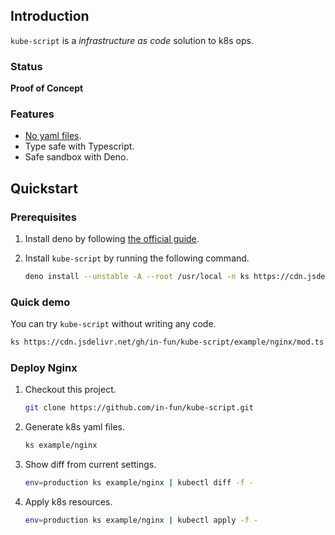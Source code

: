 ## Introduction

`kube-script` is a *infrastructure as code* solution to k8s ops.

### Status

**Proof of Concept**

### Features

* [No yaml files](https://noyaml.com/).
* Type safe with Typescript.
* Safe sandbox with Deno.

## Quickstart

### Prerequisites


1. Install deno by following [the official guide](https://deno.land/manual@v1.28.1/getting_started/installation).
2. Install `kube-script` by running the following command.

   ```bash
   deno install --unstable -A --root /usr/local -n ks https://cdn.jsdelivr.net/gh/in-fun/kube-script@main/main.ts
   ```
### Quick demo

You can try `kube-script` without writing any code.
```bash
ks https://cdn.jsdelivr.net/gh/in-fun/kube-script/example/nginx/mod.ts
```

### Deploy Nginx

1. Checkout this project.
   ```bash
   git clone https://github.com/in-fun/kube-script.git
   ```

1. Generate k8s yaml files.

   ```bash
   ks example/nginx
   ```
2. Show diff from current settings.

   ```bash
   env=production ks example/nginx | kubectl diff -f -
   ```
3. Apply k8s resources.

   ```bash
   env=production ks example/nginx | kubectl apply -f -
   ```


